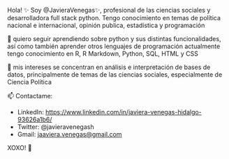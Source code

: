 
<!---
JavieraVenegas/JavieraVenegas is a ✨ special ✨ repository because its `README.md` (this file) appears on your GitHub profile.
You can click the Preview link to take a look at your changes.
--->

Hola! ✨ Soy @JavieraVenegas✨, profesional de las ciencias sociales y desarrolladora full stack python. 
Tengo conocimiento en temas de política nacional e internacional, opinión publica, estadística y programación

🌱 quiero seguir aprendiendo sobre python y sus distintas funcionalidades, así como también aprender otros lenguajes de programación
actualmente tengo conocimiento en R, R Markdown, Python, SQL, HTML y CSS

👀 mis intereses se concentran en análisis e interpretación de bases de datos, principalmente de temas de las ciencias sociales, especialmente de Ciencia Política 

📫 Contactame: 
- LinkedIn: https://www.linkedin.com/in/javiera-venegas-hidalgo-93626a1b6/
- Twitter: @javieravenegash
- Gmail: jaaviera.venegas@gmail.com

XOXO! 💞️
